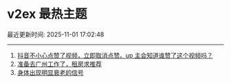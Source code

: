 # v2ex 最热主题

最近更新时间: 2025-11-01 17:02:48

--- 
1. [抖音不小心点赞了视频，立即取消点赞。up 主会知道谁赞了这个视频吗？](https://www.v2ex.com/t/1169833) 
2. [准备去广州工作了，租房求推荐](https://www.v2ex.com/t/1169850) 
3. [身体出现明显衰老的信号](https://www.v2ex.com/t/1169856) 
